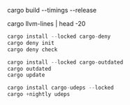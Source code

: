 cargo build --timings --release


cargo llvm-lines | head -20

```rust
cargo install --locked cargo-deny
cargo deny init
cargo deny check
```

```rust
cargo install --locked cargo-outdated
cargo outdated
cargo update
```
```rust
cargo install cargo-udeps --locked
cargo +nightly udeps

```
